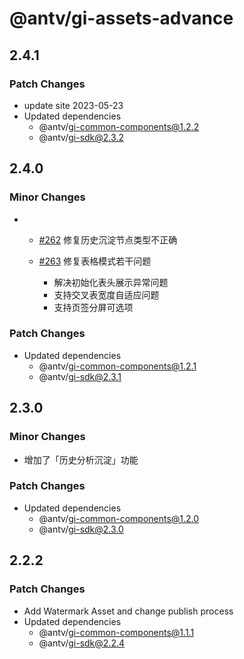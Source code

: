 # @antv/gi-assets-advance

## 2.4.1

### Patch Changes

- update site 2023-05-23
- Updated dependencies
  - @antv/gi-common-components@1.2.2
  - @antv/gi-sdk@2.3.2

## 2.4.0

### Minor Changes

- - [#262](https://github.com/antvis/G6VP/pull/262/files) 修复历史沉淀节点类型不正确

  - [#263](https://github.com/antvis/G6VP/pull/263) 修复表格模式若干问题
    - 解决初始化表头展示异常问题
    - 支持交叉表宽度自适应问题
    - 支持页签分屏可选项

### Patch Changes

- Updated dependencies
  - @antv/gi-common-components@1.2.1
  - @antv/gi-sdk@2.3.1

## 2.3.0

### Minor Changes

- 增加了「历史分析沉淀」功能

### Patch Changes

- Updated dependencies
  - @antv/gi-common-components@1.2.0
  - @antv/gi-sdk@2.3.0

## 2.2.2

### Patch Changes

- Add Watermark Asset and change publish process
- Updated dependencies
  - @antv/gi-common-components@1.1.1
  - @antv/gi-sdk@2.2.4
